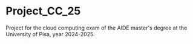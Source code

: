 # Project_CC_25
Project for the cloud computing exam of the AIDE master's degree at the University of Pisa, year 2024-2025.
